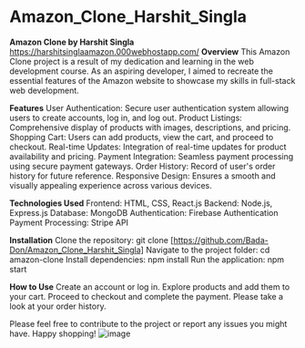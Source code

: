 # Amazon_Clone_Harshit_Singla

**Amazon Clone by Harshit Singla**
https://harshitsinglaamazon.000webhostapp.com/
**Overview**
This Amazon Clone project is a result of my dedication and learning in the web development course. As an aspiring developer, I aimed to recreate the essential features of the Amazon website to showcase my skills in full-stack web development.

**Features**
User Authentication: Secure user authentication system allowing users to create accounts, log in, and log out.
Product Listings: Comprehensive display of products with images, descriptions, and pricing.
Shopping Cart: Users can add products, view the cart, and proceed to checkout.
Real-time Updates: Integration of real-time updates for product availability and pricing.
Payment Integration: Seamless payment processing using secure payment gateways.
Order History: Record of user's order history for future reference.
Responsive Design: Ensures a smooth and visually appealing experience across various devices.

**Technologies Used**
Frontend: HTML, CSS, React.js
Backend: Node.js, Express.js
Database: MongoDB
Authentication: Firebase Authentication
Payment Processing: Stripe API

**Installation**
Clone the repository: git clone [https://github.com/Bada-Don/Amazon_Clone_Harshit_Singla]
Navigate to the project folder: cd amazon-clone
Install dependencies: npm install
Run the application: npm start

**How to Use**
Create an account or log in.
Explore products and add them to your cart.
Proceed to checkout and complete the payment.
Please take a look at your order history.

Please feel free to contribute to the project or report any issues you might have. Happy shopping!
![image](https://github.com/Bada-Don/Amazon_Clone_Harshit_Singla/assets/93757887/df4a3455-fadf-41f7-97dc-25b6ff637f9e)

